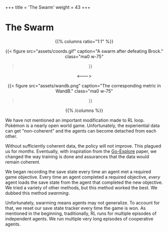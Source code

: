 +++
title = 'The Swarm'
weight = 43
+++

# The Swarm

<div style="text-align: center; vertical-align: top">

{{% columns ratio="1:1"  %}}

{{< figure
  src="assets/coords.gif"
  caption="A swarm after defeating Brock."
  class="ma0 w-75"
>}}

<---> <!-- magic separator, between columns -->

{{< figure
  src="assets/wandb.png"
  caption="The corresponding metric in WandB."
  class="ma0 w-75"
>}}


{{% /columns %}}

</div>

We have not mentioned an important modification made to RL loop. Pokémon is a nearly open world game. Unfortunately, the experiential data can get "non-coherent” and the agents can become detached from each other. 

Without sufficiently coherent data, the policy will not improve. This plagued us for *months*. Eventually, with inspiration from the [Go-Explore](https://arxiv.org/abs/1901.10995) paper, we changed the way training is done and assurances that the data would remain coherent. 

We began recording the save state every time an agent met a required game objective. Every time an agent completed a required objective, *every* agent loads the save state from the agent that completed the new objective. We tried a variety of other methods, but this method worked the best. We dubbed this method *swarming*.

Unfortunately, swarming means agents may not generalize. To account for that, we reset our save state tracker every time the game is won. As mentioned in the beginning, traditionally, RL runs for multiple episodes of independent agents. We run multiple very long episodes of cooperative agents.

